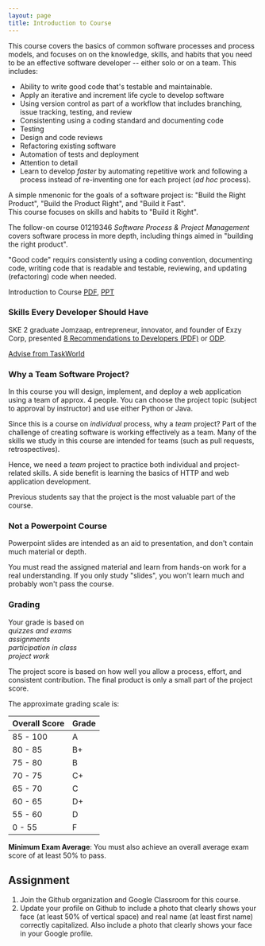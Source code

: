 ```yaml
---
layout: page
title: Introduction to Course
---  
```


This course covers the basics of common software processes and process models,
and focuses on on the knowledge, skills, and habits that you need to be an effective software developer -- either solo or on a team. This includes:

* Ability to write good code that's testable and maintainable.
* Apply an iterative and increment life cycle to develop software 
* Using version control as part of a workflow that includes branching, issue tracking, testing, and review
* Consistenting using a coding standard and documenting code
* Testing
* Design and code reviews
* Refactoring existing software
* Automation of tests and deployment
* Attention to detail
* Learn to develop *faster* by automating repetitive work and following a process instead of re-inventing one for each project (*ad hoc* process).

A simple nmenonic for the goals of a software project is:
"Build the Right Product", "Build the Product Right", and "Build it Fast".  
This course focuses on skills and habits to "Build it Right".

The follow-on course 
01219346 *Software Process &amp; Project Management*
covers software process in more depth, including things aimed in "building the right product".

"Good code" requirs consistently using a coding convention, documenting code, writing code that is readable and testable, reviewing, and updating (refactoring) code when needed.


Introduction to Course [PDF](Introduction-to-Course.pdf), [PPT](Introduction-to-Course.ppt)

### Skills Every Developer Should Have

SKE 2 graduate Jomzaap, entrepreneur, innovator, and founder of Exzy Corp,
presented
[8 Recommendations to Developers (PDF)](Jomzap-Recommendations.pdf) or [ODP](Jomzap-Recommendations.odp).

[Advise from TaskWorld](TaskWorld-Advise)

### Why a Team Software Project?

In this course you will design, implement, and deploy a web application
using a team of approx. 4 people.  You can choose the project topic (subject
to approval by instructor) and use either Python or Java.

Since this is a course on *individual* process, why a *team* project?
Part of the challenge of creating software is working effectively
as a team.  Many of the skills we study in this course are intended
for teams (such as pull requests, retrospectives).

Hence, we need a *team* project to practice both individual and project-related skills.
A side benefit is learning the basics of HTTP and web application development.

Previous students say that the project is the most valuable part
of the course.


### Not a Powerpoint Course

Powerpoint slides are intended as an aid to presentation,
and don't contain much material or depth. 

You must read the assigned material and learn from hands-on work 
for a real understanding.
If you only study "slides", you won't learn much and probably won't
pass the course.

### Grading

Your grade is based on    
*quizzes and exams*    
*assignments*    
*participation in class*    
*project work*

The project score is based on how well you allow a process, effort, and consistent contribution.  The final product is only a small part of the project score.

The approximate grading scale is:

| Overall Score | Grade |
|---------------|-------|
| 85 - 100      |   A   |
| 80 - 85       |   B+  |
| 75 - 80       |   B   |
| 70 - 75       |   C+  |
| 65 - 70       |   C   |
| 60 - 65       |   D+  |
| 55 - 60       |   D   |
|  0 - 55       |   F   |

**Minimum Exam Average**: 
You must also achieve an overall average exam score of at least 50% to pass.


## Assignment

1. Join the Github organization and Google Classroom for this course.
2. Update your profile on Github to include a photo that clearly shows your face (at least 50% of vertical space) and real name (at least first name) correctly capitalized.  Also include a photo that clearly shows your face in your Google profile.


